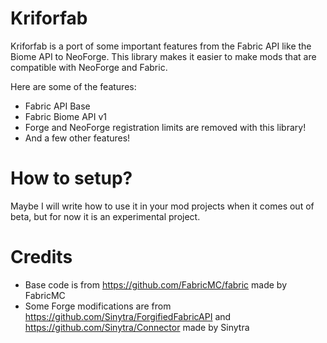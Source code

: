# Kriforfab

Kriforfab is a port of some important features from the Fabric API like the Biome API to NeoForge.
This library makes it easier to make mods that are compatible with NeoForge and Fabric.

Here are some of the features:

- Fabric API Base
- Fabric Biome API v1
- Forge and NeoForge registration limits are removed with this library!
- And a few other features!

# How to setup?
Maybe I will write how to use it in your mod projects when it comes out of beta, but for now it is an experimental project.

# Credits

- Base code is from https://github.com/FabricMC/fabric made by FabricMC
- Some Forge modifications are from https://github.com/Sinytra/ForgifiedFabricAPI and https://github.com/Sinytra/Connector made by Sinytra